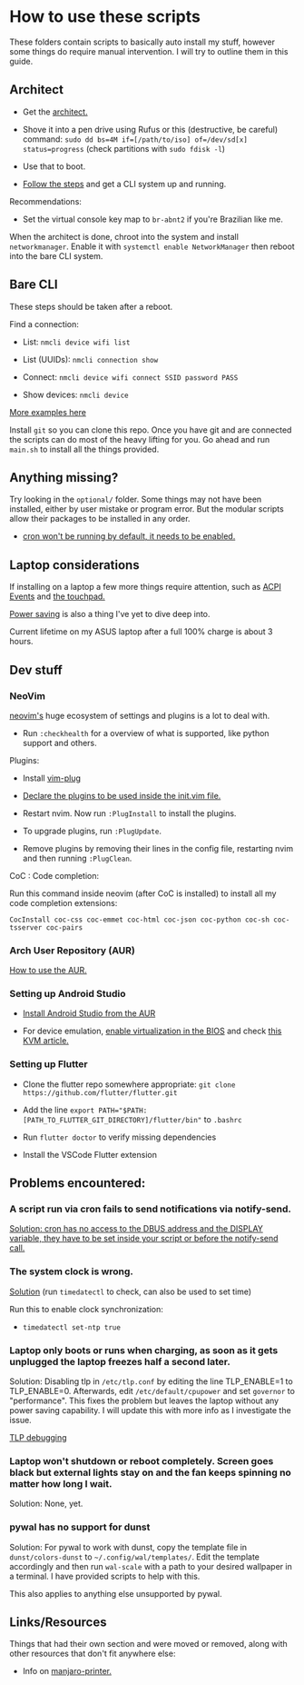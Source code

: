 # How to use these scripts

These folders contain scripts to basically auto install my stuff, however some things do require manual intervention. I will try to outline them in this guide.

## Architect

- Get the [architect.](https://manjaro.org/download/)

- Shove it into a pen drive using Rufus or this (destructive, be careful) command: `sudo dd bs=4M if=[/path/to/iso] of=/dev/sd[x] status=progress` (check partitions with `sudo fdisk -l`)

- Use that to boot.

- [Follow the steps](https://wiki.manjaro.org/index.php?title=Installation_with_Manjaro_Architect) and get a CLI system up and running.

Recommendations:

- Set the virtual console key map to `br-abnt2` if you're Brazilian like me.

When the architect is done, chroot into the system and install `networkmanager`. Enable it with `systemctl enable NetworkManager` then reboot into the bare CLI system.

## Bare CLI

These steps should be taken after a reboot.

Find a connection:

- List: `nmcli device wifi list`

- List (UUIDs): `nmcli connection show`

- Connect: `nmcli device wifi connect SSID password PASS`

- Show devices: `nmcli device`

[More examples here](https://wiki.archlinux.org/index.php/NetworkManager#nmcli_examples)

Install `git` so you can clone this repo. Once you have git and are connected the scripts can do most of the heavy lifting for you. Go ahead and run `main.sh` to install all the things provided.

## Anything missing?

Try looking in the `optional/` folder. Some things may not have been installed, either by user mistake or program error. But the modular scripts allow their packages to be installed in any order.

- [cron won't be running by default, it needs to be enabled.](https://wiki.archlinux.org/index.php/Cron#Activation_and_autostart)

## Laptop considerations

If installing on a laptop a few more things require attention, such as [ACPI Events](https://wiki.archlinux.org/index.php/Power_management#Power_management_with_systemd) and [the touchpad.](https://wiki.archlinux.org/index.php/Libinput#Installation)

[Power saving](https://wiki.archlinux.org/index.php/Power_management#Power_saving) is also a thing I've yet to dive deep into.

Current lifetime on my ASUS laptop after a full 100% charge is about 3 hours.

## Dev stuff

### NeoVim

[neovim's](https://neovim.io/) huge ecosystem of settings and plugins is a lot to deal with.

- Run `:checkhealth` for a overview of what is supported, like python support and others.

Plugins:

- Install [vim-plug](https://github.com/junegunn/vim-plug/wiki/tutorial#setting-up)

- [Declare the plugins to be used inside the init.vim file.](https://github.com/junegunn/vim-plug/wiki/tutorial#installing-plugins)

- Restart nvim. Now run `:PlugInstall` to install the plugins.

- To upgrade plugins, run `:PlugUpdate`.

- Remove plugins by removing their lines in the config file, restarting nvim and then running `:PlugClean`.

CoC : Code completion:

Run this command inside neovim (after CoC is installed) to install all my code completion extensions:

`CocInstall coc-css coc-emmet coc-html coc-json coc-python coc-sh coc-tsserver coc-pairs`

### Arch User Repository (AUR)

[How to use the AUR.](https://wiki.archlinux.org/index.php/Arch_User_Repository#Getting_started)

### Setting up Android Studio

- [Install Android Studio from the AUR](https://aur.archlinux.org/packages/android-studio)

- For device emulation, [enable virtualization in the BIOS](https://support.bluestacks.com/hc/en-us/articles/115003174386-How-can-I-enable-virtualization-VT-on-my-PC-) and check [this KVM article.](https://wiki.archlinux.org/index.php/KVM)

### Setting up Flutter

- Clone the flutter repo somewhere appropriate: `git clone https://github.com/flutter/flutter.git`

- Add the line `export PATH="$PATH:[PATH_TO_FLUTTER_GIT_DIRECTORY]/flutter/bin"` to `.bashrc`

- Run `flutter doctor` to verify missing dependencies

- Install the VSCode Flutter extension

## Problems encountered:

### A script run via cron fails to send notifications via notify-send.

[Solution: cron has no access to the DBUS address and the DISPLAY variable, they have to be set inside your script or before the notify-send call.](https://wiki.archlinux.org/index.php/Cron#Running_X.org_server-based_applications)

### The system clock is wrong.

[Solution](https://wiki.archlinux.org/index.php/System_time#Read_clock) (run `timedatectl` to check, can also be used to set time)

Run this to enable clock synchronization:

- `timedatectl set-ntp true`

### Laptop only boots or runs when charging, as soon as it gets unplugged the laptop freezes half a second later.

Solution: Disabling tlp in `/etc/tlp.conf` by editing the line TLP_ENABLE=1 to TLP_ENABLE=0. Afterwards, edit `/etc/default/cpupower` and set `governor` to "performance". This fixes the problem but leaves the laptop without any power saving capability. I will update this with more info as I investigate the issue.

[TLP debugging](https://linrunner.de/tlp/support/troubleshooting.html#step-3-disable-tlp-temporarily)

### Laptop won't shutdown or reboot completely. Screen goes black but external lights stay on and the fan keeps spinning no matter how long I wait.

Solution: None, yet.

### pywal has no support for dunst

Solution: For pywal to work with dunst, copy the template file in `dunst/colors-dunst` to `~/.config/wal/templates/`. Edit the template accordingly and then run `wal-scale` with a path to your desired wallpaper in a terminal. I have provided scripts to help with this.

This also applies to anything else unsupported by pywal.

## Links/Resources

Things that had their own section and were moved or removed, along with other resources that don't fit anywhere else:

- Info on [manjaro-printer.](https://wiki.manjaro.org/index.php?title=Printing#Overview)
